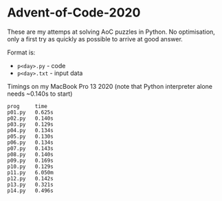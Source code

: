 # Advent-of-Code-2020

These are my attemps at solving AoC puzzles in Python. No optimisation, only a first try as quickly as possible to arrive at good answer. 

Format is:
 - `p<day>.py` - code
 - `p<day>.txt` - input data


Timings on my MacBook Pro 13 2020 (note that Python interpreter alone needs ~0.140s to start)

```
prog     time
p01.py   0.625s
p02.py   0.140s
p03.py   0.129s
p04.py   0.134s
p05.py   0.130s
p06.py   0.134s
p07.py   0.143s
p08.py   0.140s
p09.py   0.169s
p10.py   0.129s
p11.py   6.050m
p12.py   0.142s
p13.py   0.321s
p14.py   0.496s
```
